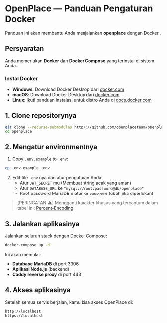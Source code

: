 # OpenPlace — Panduan Pengaturan Docker

Panduan ini akan membantu Anda menjalankan **openplace** dengan Docker..

## Persyaratan

Anda memerlukan **Docker** dan **Docker Compose** yang terinstal di sistem Anda..

### Instal Docker

-   **Windows**: Download Docker Desktop dari [docker.com](https://www.docker.com/products/docker-desktop/)
-   **macOS**: Download Docker Desktop dari [docker.com](https://www.docker.com/products/docker-desktop/)
-   **Linux**: Ikuti panduan instalasi untuk distro Anda di [docs.docker.com](https://docs.docker.com/engine/install/)

## 1. Clone repositorynya

```bash
git clone --recurse-submodules https://github.com/openplaceteam/openplace
cd openplace
```

## 2. Mengatur environmentnya

1. Copy `.env.example` to `.env`:

```bash
cp .env.example .env
```

2. Edit file `.env` nya dan atur pengaturan Anda:
    - Atur `JWT_SECRET` mu (Membuat string acak yang aman)
    - Atur `DATABASE_URL` ke `"mysql://root:password@db/openplace"`
    - Root password MariaDB diatur ke `password` (ubah jika diperlukan)

> [PERINGATAN ⚠️]
> Mengganti karakter khusus yang tercantum dalam tabel ini: [Percent-Encoding](https://developer.mozilla.org/en-US/docs/Glossary/Percent-encoding)

## 3. Jalankan aplikasinya

Jalankan seluruh stack dengan Docker Compose:

```bash
docker-compose up -d
```

Ini akan memulai:

-   **Database MariaDB** di port 3306
-   **Aplikasi Node.js** (backend)
-   **Caddy reverse proxy** di port 443

## 4. Akses aplikasinya

Setelah semua servis berjalan, kamu bisa akses OpenPlace di:

```
http://localhost
https://localhost
```

